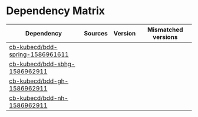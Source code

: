 # Dependency Matrix

Dependency | Sources | Version | Mismatched versions
---------- | ------- | ------- | -------------------
[cb-kubecd/bdd-spring-1586961611](https://github.com/cb-kubecd/bdd-spring-1586961611.git) |  | []() | 
[cb-kubecd/bdd-sbhg-1586962911](https://github.com/cb-kubecd/bdd-sbhg-1586962911.git) |  | []() | 
[cb-kubecd/bdd-gh-1586962911](https://github.com/cb-kubecd/bdd-gh-1586962911.git) |  | []() | 
[cb-kubecd/bdd-nh-1586962911](https://github.com/cb-kubecd/bdd-nh-1586962911.git) |  | []() | 
